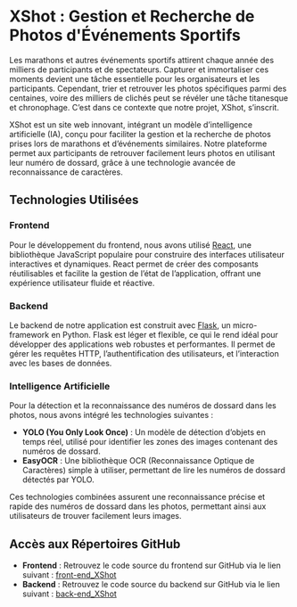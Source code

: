 # XShot : Gestion et Recherche de Photos d'Événements Sportifs

Les marathons et autres événements sportifs attirent chaque année des milliers de participants et de spectateurs. Capturer et immortaliser ces moments devient une tâche essentielle pour les organisateurs et les participants. Cependant, trier et retrouver les photos spécifiques parmi des centaines, voire des milliers de clichés peut se révéler une tâche titanesque et chronophage. C’est dans ce contexte que notre projet, XShot, s’inscrit.

XShot est un site web innovant, intégrant un modèle d’intelligence artificielle (IA), conçu pour faciliter la gestion et la recherche de photos prises lors de marathons et d’événements similaires. Notre plateforme permet aux participants de retrouver facilement leurs photos en utilisant leur numéro de dossard, grâce à une technologie avancée de reconnaissance de caractères.

## Technologies Utilisées

### Frontend
Pour le développement du frontend, nous avons utilisé [React](https://reactjs.org/), une bibliothèque JavaScript populaire pour construire des interfaces utilisateur interactives et dynamiques. React permet de créer des composants réutilisables et facilite la gestion de l’état de l’application, offrant une expérience utilisateur fluide et réactive.

### Backend
Le backend de notre application est construit avec [Flask](https://flask.palletsprojects.com/), un micro-framework en Python. Flask est léger et flexible, ce qui le rend idéal pour développer des applications web robustes et performantes. Il permet de gérer les requêtes HTTP, l’authentification des utilisateurs, et l’interaction avec les bases de données.

### Intelligence Artificielle
Pour la détection et la reconnaissance des numéros de dossard dans les photos, nous avons intégré les technologies suivantes :

- **YOLO (You Only Look Once)** : Un modèle de détection d’objets en temps réel, utilisé pour identifier les zones des images contenant des numéros de dossard.
- **EasyOCR** : Une bibliothèque OCR (Reconnaissance Optique de Caractères) simple à utiliser, permettant de lire les numéros de dossard détectés par YOLO.

Ces technologies combinées assurent une reconnaissance précise et rapide des numéros de dossard dans les photos, permettant ainsi aux utilisateurs de trouver facilement leurs images.

## Accès aux Répertoires GitHub

- **Frontend** : Retrouvez le code source du frontend sur GitHub via le lien suivant : [front-end_XShot](https://github.com/anassBERRABEH/Front_XShoot)
- **Backend** : Retrouvez le code source du backend sur GitHub via le lien suivant : [back-end_XShot](https://github.com/anassBERRABEH/Back_XShoot)
